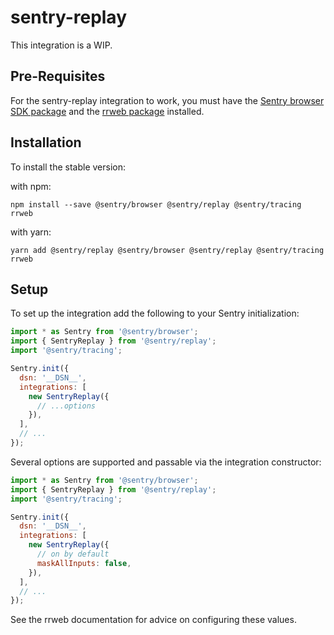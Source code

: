 # sentry-replay

This integration is a WIP.

## Pre-Requisites

For the sentry-replay integration to work, you must have the [Sentry browser SDK package](https://www.npmjs.com/package/@sentry/browser) and the [rrweb package](https://www.npmjs.com/package/rrweb) installed.

## Installation

To install the stable version:

with npm:

```shell
npm install --save @sentry/browser @sentry/replay @sentry/tracing rrweb
```

with yarn:

```shell
yarn add @sentry/replay @sentry/browser @sentry/replay @sentry/tracing rrweb
```

## Setup

To set up the integration add the following to your Sentry initialization:

```javascript
import * as Sentry from '@sentry/browser';
import { SentryReplay } from '@sentry/replay';
import '@sentry/tracing';

Sentry.init({
  dsn: '__DSN__',
  integrations: [
    new SentryReplay({
      // ...options
    }),
  ],
  // ...
});
```

Several options are supported and passable via the integration constructor:

```javascript
import * as Sentry from '@sentry/browser';
import { SentryReplay } from '@sentry/replay';
import '@sentry/tracing';

Sentry.init({
  dsn: '__DSN__',
  integrations: [
    new SentryReplay({
      // on by default
      maskAllInputs: false,
    }),
  ],
  // ...
});
```

See the rrweb documentation for advice on configuring these values.

